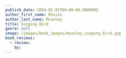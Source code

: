 ```yaml
---
publish_date: 2004-01-01T00:00:00.000000Z
author_first_name: Roisin
author_last_name: Mcauley
title: Singing Bird
genre: null
image: /images/book_images/mcauley_singing_bird.jpg
book_reviews:
  - review: 
    by: 
---
```

